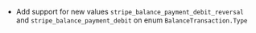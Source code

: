 * Add support for new values `stripe_balance_payment_debit_reversal` and `stripe_balance_payment_debit` on enum `BalanceTransaction.Type`